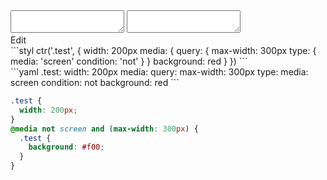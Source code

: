 <div data-size="300" class="code-cont" data-example="query">
    <div class="code">
        <div class="code-wrap">
            <textarea id="stylus"></textarea>
            <textarea id="css"></textarea>
            <div class="edit-code">
                <span>Edit</span>
            </div>
        </div>
    </div>
</div>


<div data-size="300" data-examples="stylus"></div>
```styl
ctr('.test', {
  width: 200px
  media: {
    query: {
      max-width: 300px
      type: {
        media: 'screen'
        condition: 'not'
      }
    }
    background: red
  }
})
```

<div data-size="300" data-examples="yaml"></div>
```yaml
.test:
  width: 200px
  media:
    query:
      max-width: 300px
      type:
        media: screen
        condition: not
    background: red
```

```css
.test {
  width: 200px;
}
@media not screen and (max-width: 300px) {
  .test {
    background: #f00;
  }
}
```
<div class="cf"></div>

